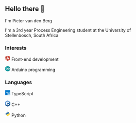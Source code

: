 ## Hello there 👋

I'm Pieter van den Berg

I'm a 3rd year Process Engineering student at the University of Stellenbosch, South Africa

### Interests

<img src="assets/interests/angular_logo.svg" width="17px"/> Front-end development

<img src="assets/interests/arduino_logo.svg" width="17px"/> Arduino programming

### Languages

<img src="assets/languages/TypeScript_logo.svg" width="17px"/> TypeScript

<img src="assets/languages/cpp_logo.svg" width="17px"/> C++

<img src="assets/languages/Python_logo.svg" width="17px"/> Python
